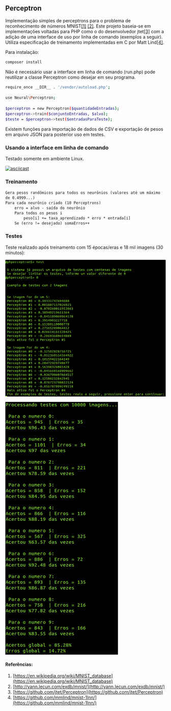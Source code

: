 ## Perceptron
Implementação simples de perceptrons para o problema de reconhecimento de números MNIST[[1]](https://en.wikipedia.org/wiki/MNIST_database) [[2]](http://yann.lecun.com/exdb/mnist/). Este projeto baseia-se em implementações voltadas para PHP como o do desenvolvedor jtet[[3]](https://github.com/jtet/Perceptron) com a adição de uma interface de uso por linha de comando (exemplos a seguir). Utiliza especificação de treinamento implementadas em C por Matt Lind[[4]](https://github.com/mmlind/mnist-1lnn/).

Para instalação:
```bash
composer install
```

Não é necessário usar a interface em linha de comando (run.php) pode reutilizar a classe Perceptron como desejar em seu programa.
```bash
require_once __DIR__ . '/vendor/autoload.php';

use Neural\Perceptron;

$perceptron = new Perceptron($quantidadeEntradas);
$perceptron->train($conjuntoEntradas, $alvo);
$teste = $perceptron->test($entradasParaTeste);
```

Existem funções para importação de dados de CSV e exportação de pesos em arquivo JSON para posterior uso em testes.



### Usando a interface em linha de comando
Testado somente em ambiente Linux.

[![asciicast](https://asciinema.org/a/bpla466tn2d5n6wgf0tj7wjph.png)](https://asciinema.org/a/bpla466tn2d5n6wgf0tj7wjph)


### Treinamento

    Gera pesos randômicos para todos os neurônios (valores até um máximo de 0.4999...)
    Para cada neurônio criado (10 Perceptrons)    
        erro = alvo - saída do neurônio
        Para todos os pesos i
            peso[i] += taxa_aprendizado * erro * entrada[i]
        Se (erro != desejado) somaErros++


### Testes
Teste realizado após treinamento com 15 épocas/eras e 18 mil imagens (30 minutos):

![Pre-Testes](public/pre-test.png "Inicio Testes")

![Testes](public/testes.png "Testes")



#### Referências:

1. [https://en.wikipedia.org/wiki/MNIST_database](https://en.wikipedia.org/wiki/MNIST_database)
2. [http://yann.lecun.com/exdb/mnist/](http://yann.lecun.com/exdb/mnist/)
3. [https://github.com/jtet/Perceptron](https://github.com/jtet/Perceptron)
4. [https://github.com/mmlind/mnist-1lnn/](https://github.com/mmlind/mnist-1lnn/)
 
